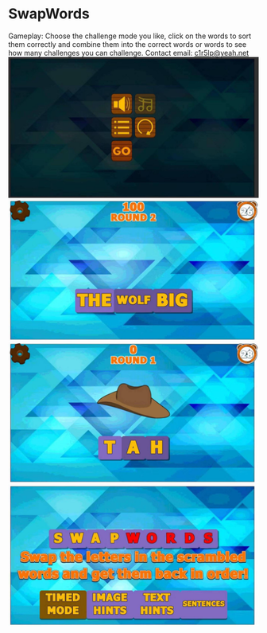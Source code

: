 # SwapWords
Gameplay: Choose the challenge mode you like, click on the words to sort them correctly and combine them into the correct words or words to see how many challenges you can challenge.
Contact email: c1r5lp@yeah.net
![Image text](https://github.com/ZuoWd/SwapWords/blob/master/WechatIMG16.jpeg)
![Image text](https://github.com/ZuoWd/SwapWords/blob/master/WechatIMG17.jpeg)
![Image text](https://github.com/ZuoWd/SwapWords/blob/master/WechatIMG18.jpeg)
![Image text](https://github.com/ZuoWd/SwapWords/blob/master/WechatIMG19.jpeg)


